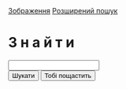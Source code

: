 <!DOCTYPE html>
<html lang="en">

<head>
    <title>Search</title>
    <meta name="viewport" content="width=device-width, initial-scale=1.0">
    <link rel="stylesheet" href="styles.css">
</head>

<body>
    <div>
        <a href="index2.html">Зображення</a>
        <a href="index3.html">Розширений пошук</a>
    </div>
    <div>
        <h1>
            <span class="blue">З</span>
            <span class="red">н</span>
            <span class="yellow">а</span>
            <span class="blue">й</span>
            <span class="green">т</span>
            <span class="red">и</span>
        </h1>
        <form action="https://google.com/search">
            <input class="bar" type="text" name="q" >
            <br>
            <input class="baz" type="submit" value="Шукати" name="btnK">
            <input class="baz" type="submit" value="Тобі пощастить" name="btnI">
        </form>
    </div> 
</body>

</html>
